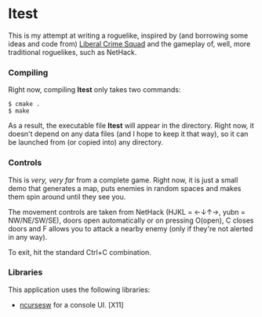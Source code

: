 # ltest

This is my attempt at writing a roguelike, inspired by (and borrowing some ideas and code from) [Liberal Crime Squad](http://sourceforge.net/p/lcsgame) and the gameplay of, well, more traditional roguelikes, such as NetHack.

### Compiling

Right now, compiling **ltest** only takes two commands:

    $ cmake .
    $ make

As a result, the executable file **ltest** will appear in the directory. Right now, it doesn't depend on any data files (and I hope to keep it that way), so it can be launched from (or copied into) any directory.

### Controls

This is *very, very far* from a complete game. Right now, it is just a small demo that generates a map, puts enemies in random spaces and makes them spin around until they see you.

The movement controls are taken from NetHack (HJKL = ←↓↑→, yubn = NW/NE/SW/SE), doors open automatically or on pressing O(open), C closes doors and F allows you to attack a nearby enemy (only if they're not alerted in any way).

To exit, hit the standard Ctrl+C combination.

### Libraries

This application uses the following libraries:

* [ncursesw](https://www.gnu.org/software/ncurses/) for a console UI. \[X11\]

